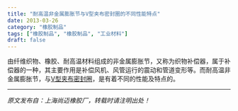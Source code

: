 ```yaml
---
title: "耐高温非金属膨胀节与V型夹布密封圈的不同性能特点"
date: 2013-03-26
category: "橡胶制品"
tags: ["橡胶制品", "橡胶制品", "工业材料"]
draft: false
---
```


由纤维织物、橡胶、耐高温材料组成的非金属膨胀节，又称为织物补偿器，属于补偿器的一种，其主要作用是补偿风机、风管运行的震动和管道变形等。而耐高温非金属膨胀节，与[V型夹布密封圈](http://www.smpolymer.com/)，是有着不同的性能及特点的。

---

*原文发布自：上海尚迈橡胶厂，转载时请注明出处！*
